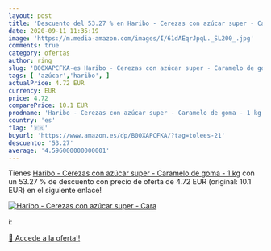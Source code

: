 ```yaml
---
layout: post
title: 'Descuento del 53.27 % en Haribo - Cerezas con azúcar super - Cara'
date: 2020-09-11 11:35:19
image: 'https://m.media-amazon.com/images/I/61dAEqrJpqL._SL200_.jpg'
comments: true
category: ofertas
author: ring
slug: 'B00XAPCFKA-es Haribo - Cerezas con azúcar super - Caramelo de goma - 1 kg'
tags: [ 'azúcar','haribo', ]
actualPrice: 4.72 EUR
currency: EUR
price: 4.72
comparePrice: 10.1 EUR
prodname: 'Haribo - Cerezas con azúcar super - Caramelo de goma - 1 kg'
country: 'es'
flag: '🇪🇸'
buyurl: 'https://www.amazon.es/dp/B00XAPCFKA/?tag=tolees-21'
descuento: '53.27'
average: '4.596000000000001'
---
```


Tienes [Haribo - Cerezas con azúcar super - Caramelo de goma - 1 kg](https://www.amazon.es/dp/B00XAPCFKA/?tag=tolees-21) con un 53.27 % de descuento con precio de oferta de 4.72 EUR (original: 10.1 EUR) en el siguiente enlace!

[![Haribo - Cerezas con azúcar super - Cara](https://m.media-amazon.com/images/I/61dAEqrJpqL._SL200_.jpg)](https://www.amazon.es/dp/B00XAPCFKA/?tag=tolees-21)

ℹ️:


[🛒 Accede a la oferta!!](https://www.amazon.es/dp/B00XAPCFKA/?tag=tolees-21)
